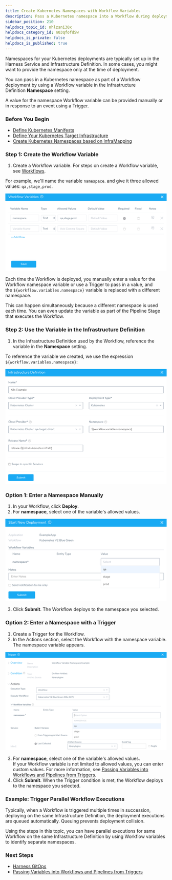 ```yaml
---
title: Create Kubernetes Namespaces with Workflow Variables
description: Pass a Kubernetes namespace into a Workflow during deployment.
sidebar_position: 210
helpdocs_topic_id: nhlzsni30x
helpdocs_category_id: n03qfofd5w
helpdocs_is_private: false
helpdocs_is_published: true
---
```


Namespaces for your Kubernetes deployments are typically set up in the Harness Service and Infrastructure Definition. In some cases, you might want to provide the namespace only at the time of deployment.

You can pass in a Kubernetes namespace as part of a Workflow deployment by using a Workflow variable in the Infrastructure Definition **Namespace** setting.

A value for the namespace Workflow variable can be provided manually or in response to an event using a Trigger.


### Before You Begin

* [Define Kubernetes Manifests](define-kubernetes-manifests.md)
* [Define Your Kubernetes Target Infrastructure](define-your-kubernetes-target-infrastructure.md)
* [Create Kubernetes Namespaces based on InfraMapping](create-kubernetes-namespaces-based-on-infra-mapping.md)

### Step 1: Create the Workflow Variable

1. Create a Workflow variable. For steps on create a Workflow variable, see [Workflows](https://docs.harness.io/article/m220i1tnia-workflow-configuration).

For example, we'll name the variable `namespace`. and give it three allowed values: `qa,stage,prod`.

![](./static/create-kubernetes-namespaces-with-workflow-variables-207.png)

Each time the Workflow is deployed, you manually enter a value for the Workflow namespace variable or use a Trigger to pass in a value, and the `${workflow.variables.namespace}` variable is replaced with a different namespace.

This can happen simultaneously because a different namespace is used each time. You can even update the variable as part of the Pipeline Stage that executes the Workflow.

### Step 2: Use the Variable in the Infrastructure Definition

1. In the Infrastructure Definition used by the Workflow, reference the variable in the **Namespace** setting.

To reference the variable we created, we use the expression `${workflow.variables.namespace}`:

![](./static/create-kubernetes-namespaces-with-workflow-variables-208.png)

### Option 1: Enter a Namespace Manually

1. In your Workflow, click **Deploy**.
2. For **namespace**, select one of the variable's allowed values.

  ![](./static/create-kubernetes-namespaces-with-workflow-variables-209.png)

3. Click **Submit**. The Workflow deploys to the namespace you selected.

### Option 2: Enter a Namespace with a Trigger

1. Create a Trigger for the Workflow.
2. In the Actions section, select the Workflow with the namespace variable. The namespace variable appears.

  ![](./static/create-kubernetes-namespaces-with-workflow-variables-210.png)

3. For **namespace**, select one of the variable's allowed values.  
If your Workflow variable is not limited to allowed values, you can enter custom values. For more information, see [Passing Variables into Workflows and Pipelines from Triggers](https://docs.harness.io/article/revc37vl0f-passing-variable-into-workflows).
4. Click **Submit**. When the Trigger condition is met, the Workflow deploys to the namespace you selected.

### Example: Trigger Parallel Workflow Executions

Typically, when a Workflow is triggered multiple times in succession, deploying on the same Infrastructure Definition, the deployment executions are queued automatically. Queuing prevents deployment collision.

Using the steps in this topic, you can have parallel executions for same Workflow on the same Infrastructure Definition by using Workflow variables to identify separate namespaces.

### Next Steps

* [Harness GitOps](https://docs.harness.io/article/khbt0yhctx-harness-git-ops)
* [Passing Variables into Workflows and Pipelines from Triggers](https://docs.harness.io/article/revc37vl0f-passing-variable-into-workflows)

